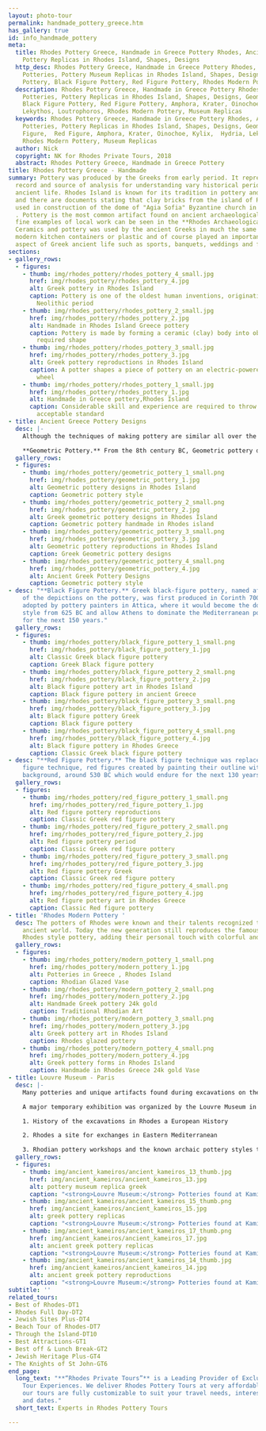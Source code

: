 ```yaml
---
layout: photo-tour
permalink: handmade_pottery_greece.htm
has_gallery: true
id: info_handmade_pottery
meta:
  title: Rhodes Pottery Greece, Handmade in Greece Pottery Rhodes, Ancient Greek Potteries,
    Pottery Replicas in Rhodes Island, Shapes, Designs
  http_desc: Rhodes Pottery Greece, Handmade in Greece Pottery Rhodes, Ancient Greek
    Potteries, Pottery Museum Replicas in Rhodes Island, Shapes, Designs, Geometric
    Pottery, Black Figure Pottery, Red Figure Pottery, Rhodes Modern Pottery
  description: Rhodes Pottery Greece, Handmade in Greece Pottery Rhodes, Ancient Greek
    Potteries, Pottery Replicas in Rhodes Island, Shapes, Designs, Geometric Pottery,
    Black Figure Pottery, Red Figure Pottery, Amphora, Krater, Oinochoe, Kylix,  Hydria,
    Lekythos, Loutrophoros, Rhodes Modern Pottery, Museum Replicas
  keywords: Rhodes Pottery Greece, Handmade in Greece Pottery Rhodes, Ancient Greek
    Potteries, Pottery Replicas in Rhodes Island, Shapes, Designs, Geometric, Black
    Figure,  Red Figure, Amphora, Krater, Oinochoe, Kylix,  Hydria, Lekythos, Loutrophoros,
    Rhodes Modern Pottery, Museum Replicas
  author: Nick
  copyright: NK for Rhodes Private Tours, 2018
  abstract: Rhodes Pottery Greece, Handmade in Greece Pottery
title: Rhodes Pottery Greece - Handmade
summary: Pottery was produced by the Greeks from early period. It represents an important
  record and source of analysis for understanding vary historical periods of the Greek
  ancient life. Rhodes Island is known for its tradition in pottery and ceramics,
  and there are documents stating that clay bricks from the island of Rhodes were
  used in construction of the dome of "Agia Sofia" Byzantine church in Constantinople
  . Pottery is the most common artifact found on ancient archaeological sites and
  fine examples of local work can be seen in the **Rhodes Archaeological Museum**.
  Ceramics and pottery was used by the ancient Greeks in much the same way we use
  modern kitchen containers or plastic and of course played an important role in every
  aspect of Greek ancient life such as sports, banquets, weddings and funerals.
sections:
- gallery_rows:
  - figures:
    - thumb: img/rhodes_pottery/rhodes_pottery_4_small.jpg
      href: img/rhodes_pottery/rhodes_pottery_4.jpg
      alt: Greek pottery in Rhodes Island
      caption: Pottery is one of the oldest human inventions, originating before the
        Neolithic period
    - thumb: img/rhodes_pottery/rhodes_pottery_2_small.jpg
      href: img/rhodes_pottery/rhodes_pottery_2.jpg
      alt: Handmade in Rhodes Island Greece pottery
      caption: Pottery is made by forming a ceramic (clay) body into objects of a
        required shape
    - thumb: img/rhodes_pottery/rhodes_pottery_3_small.jpg
      href: img/rhodes_pottery/rhodes_pottery_3.jpg
      alt: Greek pottery reproductions in Rhodes Island
      caption: A potter shapes a piece of pottery on an electric-powered potter's
        wheel
    - thumb: img/rhodes_pottery/rhodes_pottery_1_small.jpg
      href: img/rhodes_pottery/rhodes_pottery_1.jpg
      alt: Handmade in Greece pottery,Rhodes Island
      caption: Considerable skill and experience are required to throw pots of an
        acceptable standard
- title: Ancient Greece Pottery Designs
  desc: |-
    Although the techniques of making pottery are similar all over the Greek world, on the east side of the Aegean Sea (Eastern Greek World -- Rhodes Island ) the pottery decoration was based more on the spirals, curvilinear patterns and lively drawing. Replicas of designs produced in those times are still been manufactured today together with new modern designs in a younger generation.

    **Geometric Pottery.** From the 8th century BC, Geometric pottery decoration began to include stylized human figures, birds, and animals with nearly all the surface of the vase covered in bold lines and shapes painted in brown, black and other geometrical decoration (from whence the name of the style).
  gallery_rows:
  - figures:
    - thumb: img/rhodes_pottery/geometric_pottery_1_small.png
      href: img/rhodes_pottery/geometric_pottery_1.jpg
      alt: Geometric pottery designs in Rhodes Island
      caption: Geometric pottery style
    - thumb: img/rhodes_pottery/geometric_pottery_2_small.png
      href: img/rhodes_pottery/geometric_pottery_2.jpg
      alt: Greek geometric pottery designs in Rhodes Island
      caption: Geometric pottery handmade in Rhodes island
    - thumb: img/rhodes_pottery/geometric_pottery_3_small.png
      href: img/rhodes_pottery/geometric_pottery_3.jpg
      alt: Geometric pottery reproductions in Rhodes Island
      caption: Greek Geometric pottery designs
    - thumb: img/rhodes_pottery/geometric_pottery_4_small.png
      href: img/rhodes_pottery/geometric_pottery_4.jpg
      alt: Ancient Greek Pottery Designs
      caption: Geometric pottery style
- desc: "**Black Figure Pottery.** Greek black-figure pottery, named after the color
    of the depictions on the pottery, was first produced in Corinth 700 BC and then
    adopted by pottery painters in Attica, where it would become the dominant decorative
    style from 625 BC and allow Athens to dominate the Mediterranean pottery market
    for the next 150 years."
  gallery_rows:
  - figures:
    - thumb: img/rhodes_pottery/black_figure_pottery_1_small.png
      href: img/rhodes_pottery/black_figure_pottery_1.jpg
      alt: Classic Greek black figure pottery
      caption: Greek Black figure pottery
    - thumb: img/rhodes_pottery/black_figure_pottery_2_small.png
      href: img/rhodes_pottery/black_figure_pottery_2.jpg
      alt: Black figure pottery art in Rhodes Island
      caption: Black figure pottery in ancient Greece
    - thumb: img/rhodes_pottery/black_figure_pottery_3_small.png
      href: img/rhodes_pottery/black_figure_pottery_3.jpg
      alt: Black figure pottery Greek
      caption: Black figure pottery
    - thumb: img/rhodes_pottery/black_figure_pottery_4_small.png
      href: img/rhodes_pottery/black_figure_pottery_4.jpg
      alt: Black figure pottery in Rhodes Greece
      caption: Classic Greek black figure pottery
- desc: "**Red Figure Pottery.** The black figure technique was replaced by the red
    figure technique, red figures created by painting their outline with a black slip
    background, around 530 BC which would endure for the next 130 years."
  gallery_rows:
  - figures:
    - thumb: img/rhodes_pottery/red_figure_pottery_1_small.png
      href: img/rhodes_pottery/red_figure_pottery_1.jpg
      alt: Red figure pottery reproductions
      caption: Classic Greek red figure pottery
    - thumb: img/rhodes_pottery/red_figure_pottery_2_small.png
      href: img/rhodes_pottery/red_figure_pottery_2.jpg
      alt: Red figure pottery period
      caption: Classic Greek red figure pottery
    - thumb: img/rhodes_pottery/red_figure_pottery_3_small.png
      href: img/rhodes_pottery/red_figure_pottery_3.jpg
      alt: Red figure pottery Greek
      caption: Classic Greek red figure pottery
    - thumb: img/rhodes_pottery/red_figure_pottery_4_small.png
      href: img/rhodes_pottery/red_figure_pottery_4.jpg
      alt: Red figure pottery art in Rhodes Greece
      caption: Classic Red figure pottery
- title: 'Rhodes Modern Pottery '
  desc: The potters of Rhodes were known and their talents recognized throughout the
    ancient world. Today the new generation still reproduces the famous traditional
    Rhodes style pottery, adding their personal touch with colorful and modern designs.
  gallery_rows:
  - figures:
    - thumb: img/rhodes_pottery/modern_pottery_1_small.png
      href: img/rhodes_pottery/modern_pottery_1.jpg
      alt: Potteries in Greece , Rhodes Island
      caption: Rhodian Glazed Vase
    - thumb: img/rhodes_pottery/modern_pottery_2_small.png
      href: img/rhodes_pottery/modern_pottery_2.jpg
      alt: Handmade Greek pottery 24k gold
      caption: Traditional Rhodian Art
    - thumb: img/rhodes_pottery/modern_pottery_3_small.png
      href: img/rhodes_pottery/modern_pottery_3.jpg
      alt: Greek pottery art in Rhodes Island
      caption: Rhodes glazed pottery
    - thumb: img/rhodes_pottery/modern_pottery_4_small.png
      href: img/rhodes_pottery/modern_pottery_4.jpg
      alt: Greek pottery forms in Rhodes Island
      caption: Handmade in Rhodes Greece 24k gold Vase
- title: Louvre Museum - Paris
  desc: |-
    Many potteries and unique artifacts found during excavations on the island of Rhodes (from the 19th century until today) great samples of the ancient Rhodian art.  Most of them are now scattered in different **European museums** such as the **British Museum**, the **Louvre Museum**, the **National Museum of Denmark** and the **National Museums in Berlin**.

    A major temporary exhibition was organized by the Louvre Museum in Paris from October 15 / 2014 to March 10 / 2015 and was dedicated...

    1. History of the excavations in Rhodes a European History

    2. Rhodes a site for exchanges in Eastern Mediterranean

    3. Rhodian pottery workshops and the known archaic pottery styles those were developed on the island
  gallery_rows:
  - figures:
    - thumb: img/ancient_kameiros/ancient_kameiros_13_thumb.jpg
      href: img/ancient_kameiros/ancient_kameiros_13.jpg
      alt: pottery museum replica greek
      caption: "<strong>Louvre Museum:</strong> Potteries found at Kamiros"
    - thumb: img/ancient_kameiros/ancient_kameiros_15_thumb.png
      href: img/ancient_kameiros/ancient_kameiros_15.jpg
      alt: greek pottery replicas
      caption: "<strong>Louvre Museum:</strong> Potteries found at Kamiros"
    - thumb: img/ancient_kameiros/ancient_kameiros_17_thumb.png
      href: img/ancient_kameiros/ancient_kameiros_17.jpg
      alt: ancient greek pottery replicas
      caption: "<strong>Louvre Museum:</strong> Potteries found at Kamiros"
    - thumb: img/ancient_kameiros/ancient_kameiros_14_thumb.jpg
      href: img/ancient_kameiros/ancient_kameiros_14.jpg
      alt: ancient greek pottery reproductions
      caption: "<strong>Louvre Museum:</strong> Potteries found at Kamiros"
subtitle: ''
related_tours:
- Best of Rhodes-DT1
- Rhodes Full Day-DT2
- Jewish Sites Plus-DT4
- Beach Tour of Rhodes-DT7
- Through the Island-DT10
- Best Attractions-GT1
- Best off & Lunch Break-GT2
- Jewish Heritage Plus-GT4
- The Knights of St John-GT6
end_page:
  long_text: "**“Rhodes Private Tours”** is a Leading Provider of Exclusive and Personalized
    Tour Experiences. We deliver Rhodes Pottery Tours at very affordable rates. All
    our tours are fully customizable to suit your travel needs, interests, schedules,
    and dates."
  short_text: Experts in Rhodes Pottery Tours

---
```

